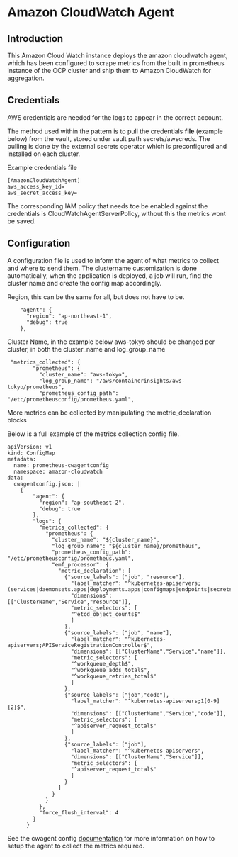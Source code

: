 # Amazon CloudWatch Agent
## Introduction
This Amazon Cloud Watch instance deploys the amazon cloudwatch agent, which has been configured to scrape metrics from the built in prometheus instance of the OCP cluster and ship them to Amazon CloudWatch for aggregation.

## Credentials
AWS credentials are needed for the logs to appear in the correct account.

The method used within the pattern is to pull the credentials **file** (example below) from the vault, stored under vault path secrets/awscreds. The pulling is done by the external secrets operator which is preconfigured and installed on each cluster.

Example credentials file
```
[AmazonCloudWatchAgent]
aws_access_key_id=
aws_secret_access_key=
```

The corresponding IAM policy that needs toe be enabled against the credentials is CloudWatchAgentServerPolicy, without this the metrics wont be saved.

## Configuration
A configuration file is used to inform the agent of what metrics to collect and where to send them. The clustername customization is done automatically, when the application is deployed, a job will run, find the cluster name and create the config map accordingly.

Region, this can be the same for all, but does not have to be.
```
    "agent": {
      "region": "ap-northeast-1",
      "debug": true
    },
```

Cluster Name, in the example below aws-tokyo should be changed per cluster, in both the cluster_name and log_group_name
```
 "metrics_collected": {
        "prometheus": {
          "cluster_name": "aws-tokyo",
          "log_group_name": "/aws/containerinsights/aws-tokyo/prometheus",
          "prometheus_config_path": "/etc/prometheusconfig/prometheus.yaml",
```

More metrics can be collected by manipulating the metric_declaration blocks

Below is a full example of the metrics collection config file.
```
apiVersion: v1
kind: ConfigMap
metadata:
  name: prometheus-cwagentconfig
  namespace: amazon-cloudwatch
data:
  cwagentconfig.json: |
    {
        "agent": {
          "region": "ap-southeast-2",
          "debug": true
        },
        "logs": {
          "metrics_collected": {
            "prometheus": {
              "cluster_name": "${cluster_name}",
              "log_group_name": "${cluster_name}/prometheus",
              "prometheus_config_path": "/etc/prometheusconfig/prometheus.yaml",
              "emf_processor": {
                "metric_declaration": [
                  {"source_labels": ["job", "resource"],
                    "label_matcher": "^kubernetes-apiservers;(services|daemonsets.apps|deployments.apps|configmaps|endpoints|secrets|serviceaccounts|replicasets.apps)",
                    "dimensions": [["ClusterName","Service","resource"]],
                    "metric_selectors": [
                    "^etcd_object_counts$"
                    ]
                  },
                  {"source_labels": ["job", "name"],
                    "label_matcher": "^kubernetes-apiservers;APIServiceRegistrationController$",
                    "dimensions": [["ClusterName","Service","name"]],
                    "metric_selectors": [
                    "^workqueue_depth$",
                    "^workqueue_adds_total$",
                    "^workqueue_retries_total$"
                    ]
                  },
                  {"source_labels": ["job","code"],
                    "label_matcher": "^kubernetes-apiservers;1[0-9]{2}$",
                    "dimensions": [["ClusterName","Service","code"]],
                    "metric_selectors": [
                    "^apiserver_request_total$"
                    ]
                  },
                  {"source_labels": ["job"],
                    "label_matcher": "^kubernetes-apiservers",
                    "dimensions": [["ClusterName","Service"]],
                    "metric_selectors": [
                    "^apiserver_request_total$"
                    ]
                  }
                ]
              }
            }
          },
          "force_flush_interval": 4
        }
      }
```

See the cwagent config [documentation](https://docs.aws.amazon.com/AmazonCloudWatch/latest/monitoring/CloudWatch-Agent-PrometheusEC2.html#CloudWatch-Agent-PrometheusEC2-configure) for more  information on how to setup the agent to collect the metrics required. 